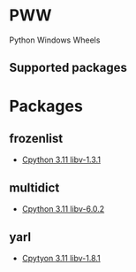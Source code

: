 # PWW
Python Windows Wheels

## Supported packages

# Packages
<!-- Automation line -->
## frozenlist
* [Cpython 3.11 libv-1.3.1](https://github.com/thatrandomperson5/PWW/raw/main/builds/frozenlist-1.3.1-cp311-cp311-win_amd64.whl)
## multidict
* [Cpython 3.11 libv-6.0.2](https://github.com/thatrandomperson5/PWW/raw/main/builds/multidict-6.0.2-cp311-cp311-win_amd64.whl)
## yarl
* [Cpytyon 3.11 libv-1.8.1](https://github.com/thatrandomperson5/PWW/raw/main/builds/yarl-1.8.1-cp311-cp311-win_amd64.whl)
